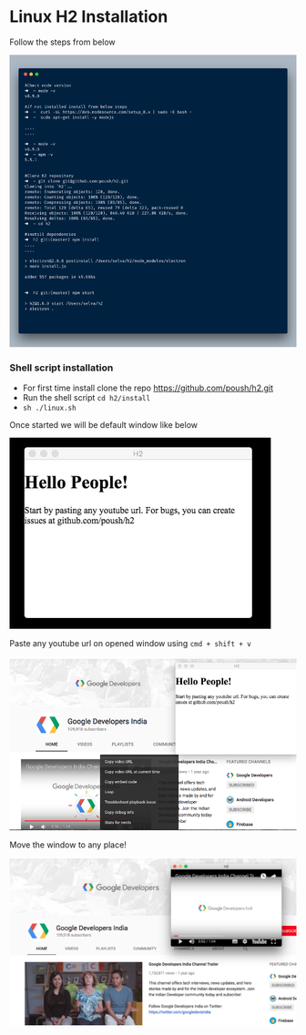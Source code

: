 # Linux H2 Installation

Follow the steps from below

![Alt text](../img/install_linux.png)

### Shell script installation

* For first time install clone the repo https://github.com/poush/h2.git
* Run the shell script `cd h2/install`
* `sh ./linux.sh`

Once started we will be default window like below

![Alt text](../img/default.png)

Paste any youtube url on opened window using `cmd + shift + v`

![Alt text](../img/step1.png)


Move the window to any place!


![Alt text](../img/step2.png)

